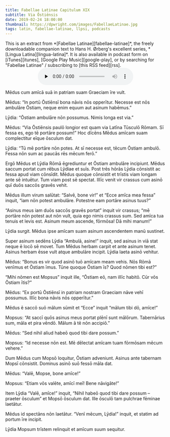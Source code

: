 ```yaml
---
title: Fabellae Latinae Capitulum XIX
subtitle: Via Ōstiēnsis
date: 2019-02-24 18:00:00
thumbnail: https://dpwright.com/images/FabellaeLatinae.jpg
tags: latin, fabellae-latinae, llpsi, podcasts
---
```


<div class="sidenote">This is an extract from *[Fabellae
Latinae][fabellae-latinae]*, the freely downloadable companion text to Hans H.
Ørberg's excellent series, *[Lingua Latina][lingua-latina]*.  It is also
available in podcast form on [iTunes][itunes], [Google Play
Music][google-play], or by searching for "Fabellae Latinae" / subscribing to
[this RSS feed][rss].</div>

<center>
<audio controls preload="none">
  <source src="https://s3.amazonaws.com/fabellaelatinae/capitula/24-ViaOstiensis.mp3" type="audio/mpeg" />
</audio>
</center>

Mēdus cum amīcā suā in patriam suam Graeciam īre vult.

Mēdus: “In portū Ōstiēnsī bona nāvis nōs opperītur. Necesse est nōs ambulāre
Ōstiam, neque enim equum aut asinum habēmus.”

Lȳdia: “Ōstiam ambulāre nōn possumus. Nimis longa est via.”

Mēdus: “Via Ōstiēnsis paulō longior est quam via Latīna Tūsculō Rōmam. Sī fessa
es, ego tē portāre possum!” Hoc dīcēns Mēdus amīcam suam complectitur eīque
ōsculum dat.

Lȳdia: “Tū mē portāre nōn potes. At sī necesse est, tēcum Ōstiam ambulō. Fessa
nōn sum ac paucās rēs mēcum ferō.”

Ergō Mēdus et Lȳdia Rōmā ēgrediuntur et Ōstiam ambulāre incipiunt. Mēdus saccum
portat cum rēbus Lȳdiae et suīs. Post trēs hōrās Lȳdia cōnsistit ac fessa apud
viam cōnsīdit. Mēdus quoque cōnsistit et trīstis viam longam ante sē intuētur.
Tum viam post sē spectat. Illīc venit vir crassus cum asinō quī duōs saccōs
gravēs vehit.

Mēdus illum virum salūtat: “Salvē, bone vir!” et “Ecce amīca mea fessa” inquit,
“iam nōn potest ambulāre. Potestne eam portāre asinus tuus?”

“Asinus meus iam duōs saccōs gravēs portat” inquit vir crassus; “mē portāre nōn
potest aut nōn vult, quia ego nimis crassus sum. Sed amīca tua tenuis et levis
est. Asinum meum ascende, fōrmōsa! Dā mihi manum!”

Lȳdia surgit. Mēdus ipse amīcam suam asinum ascendentem manū sustinet.

Super asinum sedēns Lȳdia “Ambulā, asine!” inquit, sed asinus in viā stat neque
ē locō sē movet.  Tum Mēdus herbam carpit et ante asinum tenet. Asinus herbam
ēsse vult atque ambulāre incipit. Lȳdia laeta asinō vehitur.

Mēdus: “Bonus es vir quod asinō tuō amīcam meam vehis. Nōs Rōmā venīmus et
Ōstiam īmus.  Tūne quoque Ōstiam īs? Quod nōmen tibi est?”

“Mihi nōmen est Mopsus” inquit ille, “Ōstiam eō, nam illīc habitō. Cūr vōs
Ōstiam ītis?”

Mēdus: “Ex portū Ōstiēnsī in patriam nostram Graeciam nāve vehī possumus. Illīc
bona nāvis nōs opperītur.”

Mēdus ē saccō suō mālum sūmit et “Ecce” inquit “mālum tibi dō, amīce!”

Mopsus: “At saccī quōs asinus meus portat plēnī sunt mālōrum. Tabernārius sum,
māla et pira vēndō. Mālum ā tē nōn accipiō.”

Mēdus: “Sed nihil aliud habeō quod tibi dare possum.”

Mopsus: “Id necesse nōn est. Mē dēlectat amīcam tuam fōrmōsam mēcum vehere.”

Dum Mēdus cum Mopsō loquitur, Ōstiam adveniunt. Asinus ante tabernam Mopsī
cōnsistit.  Dominus asinō suō fessō māla dat.

Mēdus: “Valē, Mopse, bone amīce!”

Mopsus: “Etiam vōs valēte, amīcī meī! Bene nāvigāte!”

Item Lȳdia “Valē, amīce!” inquit, “Nihil habeō quod tibi dare possum – praeter
ōsculum” et Mopsō ōsculum dat. Ille ōsculō tam pulchrae fēminae laetātur.

Mēdus id spectāns nōn laetātur. “Venī mēcum, Lȳdia!” inquit, et statim ad
portum īre incipit.

Lȳdia Mopsum trīstem relinquit et amīcum suum sequitur.

[fabellae-latinae]: https://www.hackettpublishing.com/pdfs/FabellaeLatinae_2016_HansOrberg.pdf
[lingua-latina]: https://www.hackettpublishing.com/lingua-latina-per-se-illustrata-series
[itunes]: https://itunes.apple.com/us/podcast/fabellae-latinae/id1439859681
[google-play]: https://play.google.com/music/m/Iejungfyafunuhg4ehuhrfjerdq?t=Fabellae_Latinae
[rss]: https://s3.amazonaws.com/fabellaelatinae/feed.rss
